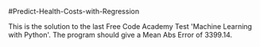 #Predict-Health-Costs-with-Regression

This is the solution to the last Free Code Academy Test 'Machine Learning with Python'. The program should give a Mean Abs Error of 3399.14.
